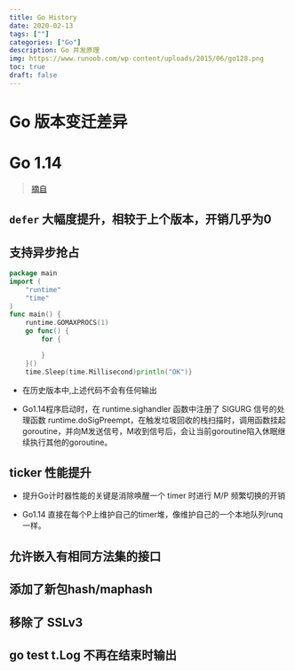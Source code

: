 ```yaml
---
title: Go History
date: 2020-02-13
tags: [""]
categories: ["Go"]
description: Go 并发原理
img: https://www.runoob.com/wp-content/uploads/2015/06/go128.png
toc: true
draft: false
---
```



# Go 版本变迁差异

<!--more-->

# Go 1.14

> [摘自](https://www.toutiao.com/i6792777465518359054/)

## `defer` 大幅度提升，相较于上个版本，开销几乎为0

## 支持异步抢占

```go
package main
import (
    "runtime"
    "time"
)
func main() {
    runtime.GOMAXPROCS(1)
    go func() {
        for {

        }
    }()
    time.Sleep(time.Millisecond)println("OK")}
```

+ 在历史版本中,上述代码不会有任何输出

+ Go1.14程序启动时，在 runtime.sighandler 函数中注册了 SIGURG 信号的处理函数 runtime.doSigPreempt，在触发垃圾回收的栈扫描时，调用函数挂起goroutine，并向M发送信号，M收到信号后，会让当前goroutine陷入休眠继续执行其他的goroutine。

## ticker 性能提升

+ 提升Go计时器性能的关键是消除唤醒一个 timer 时进行 M/P 频繁切换的开销

+ Go1.14 直接在每个P上维护自己的timer堆，像维护自己的一个本地队列runq一样。

## 允许嵌入有相同方法集的接口

## 添加了新包hash/maphash

## 移除了 SSLv3

## go test t.Log 不再在结束时输出